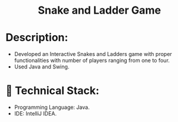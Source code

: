 <h1 align="center">
  Snake and Ladder Game
</h1>

# Description:

- Developed an Interactive Snakes and Ladders game with proper functionalities with number of players ranging from one to four.
- Used Java and Swing.

# 🚀 Technical Stack:

- Programming Language: Java.
- IDE: IntelliJ IDEA.


